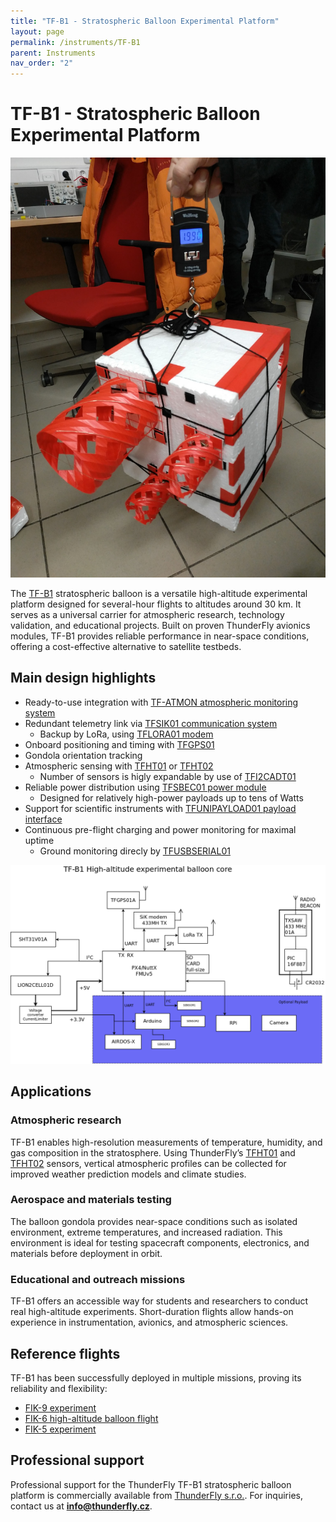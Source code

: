 ```yaml
---
title: "TF-B1 - Stratospheric Balloon Experimental Platform"
layout: page
permalink: /instruments/TF-B1
parent: Instruments
nav_order: "2"
---
```


# TF-B1 - Stratospheric Balloon Experimental Platform

![Example of experimental gondola](https://raw.githubusercontent.com/ODZ-UJF-AV-CR/FIK-6/refs/heads/FIK-6/doc/img/FIK-6_gondola_weight.jpg)

The [TF-B1](https://github.com/ThunderFly-aerospace/TF-B1) stratospheric balloon is a versatile high-altitude experimental platform designed for several-hour flights to altitudes around 30 km. It serves as a universal carrier for atmospheric research, technology validation, and educational projects. Built on proven ThunderFly avionics modules, TF-B1 provides reliable performance in near-space conditions, offering a cost-effective alternative to satellite testbeds.

## Main design highlights

* Ready-to-use integration with [TF-ATMON atmospheric monitoring system](/instruments/TF-ATMON)
* Redundant telemetry link via [TFSIK01 communication system](/avionics/TFSIK01)
  * Backup by LoRa, using [TFLORA01 modem](/avionics/TFLORA01)
* Onboard positioning and timing with [TFGPS01](/avionics/TFGPS01)
* Gondola orientation tracking
* Atmospheric sensing with [TFHT01](/avionics/TFHT01) or [TFHT02](/avionics/TFHT02)
  * Number of sensors is higly expandable by use of [TFI2CADT01](/avionics/TFI2CADT01)
* Reliable power distribution using [TFSBEC01 power module](/avionics/TFSBEC01)
  * Designed for relatively high-power payloads up to tens of Watts
* Support for scientific instruments with [TFUNIPAYLOAD01 payload interface](/avionics/TFUNIPAYLOAD01)
* Continuous pre-flight charging and power monitoring for maximal uptime
  * Ground monitoring direcly by [TFUSBSERIAL01](/avionics/TFUSBSERIAL01)


![Block diagram](block_schematics.png)

## Applications

### Atmospheric research

TF-B1 enables high-resolution measurements of temperature, humidity, and gas composition in the stratosphere. Using ThunderFly’s [TFHT01](/avionics/TFHT01) and [TFHT02](/avionics/TFHT02) sensors, vertical atmospheric profiles can be collected for improved weather prediction models and climate studies.

### Aerospace and materials testing

The balloon gondola provides near-space conditions such as isolated environment, extreme temperatures, and increased radiation. This environment is ideal for testing spacecraft components, electronics, and materials before deployment in orbit.

### Educational and outreach missions

TF-B1 offers an accessible way for students and researchers to conduct real high-altitude experiments. Short-duration flights allow hands-on experience in instrumentation, avionics, and atmospheric sciences.

## Reference flights

TF-B1 has been successfully deployed in multiple missions, proving its reliability and flexibility:

* [FIK-9 experiment](https://github.com/ODZ-UJF-AV-CR/FIK-9)
* [FIK-6 high-altitude balloon flight](https://github.com/ODZ-UJF-AV-CR/FIK-6)
* [FIK-5 experiment](https://github.com/ODZ-UJF-AV-CR/FIK-5)

## Professional support

Professional support for the ThunderFly TF-B1 stratospheric balloon platform is commercially available from [ThunderFly s.r.o.](https://www.thunderfly.cz/). For inquiries, contact us at **[info@thunderfly.cz](mailto:info@thunderfly.cz)**.

